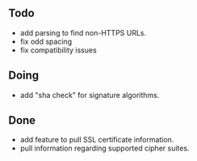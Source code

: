 ## Todo
- add parsing to find non-HTTPS URLs.
- fix odd spacing
- fix compatibility issues

## Doing
- add "sha check" for signature algorithms.

## Done
- add feature to pull SSL certificate information.
- pull information regarding supported cipher suites.
